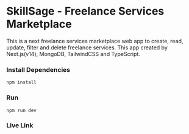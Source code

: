 # SkillSage - Freelance Services Marketplace

This is a next freelance services marketplace web app to create, read, update, filter and delete freelance services. This app created by Next.js(v14), MongoDB, TailwindCSS and TypeScript.

<!-- <img src="public/HomePage.png" /> -->
<!-- <img src="public/SearchResult.png" /> -->

### Install Dependencies

```
npm install
```

### Run

```
npm run dev
```

### Live Link
